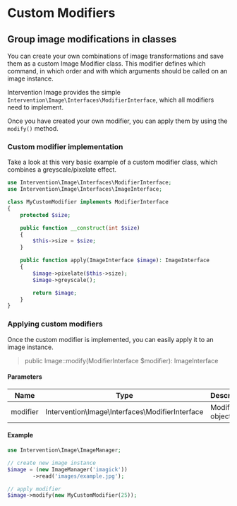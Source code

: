 # Custom Modifiers
## Group image modifications in classes

You can create your own combinations of image transformations and save them as a custom Image Modifier class.  This modifier defines which command, in which order and with which arguments should be called on an image instance.

Intervention Image provides the simple `Intervention\Image\Interfaces\ModifierInterface`, which all modifiers need to implement.

Once you have created your own modifier, you can apply them by using the `modify()` method.


### Custom modifier implementation

Take a look at this very basic example of a custom modifier class, which combines a greyscale/pixelate effect.

```php
use Intervention\Image\Interfaces\ModifierInterface;
use Intervention\Image\Interfaces\ImageInterface;

class MyCustomModifier implements ModifierInterface
{
    protected $size;

    public function __construct(int $size)
    {
        $this->size = $size;
    }

    public function apply(ImageInterface $image): ImageInterface
    {
        $image->pixelate($this->size);
        $image->greyscale();

        return $image;
    }
}
```

### Applying custom modifiers

Once the custom modifier is implemented, you can easily apply it to an image instance.

> public Image::modify(ModifierInterface $modifier): ImageInterface

#### Parameters

| Name | Type | Description |
| - | - | - |
| modifier | Intervention\Image\Interfaces\ModifierInterface | Modifier object  |

#### Example

```php
use Intervention\Image\ImageManager;

// create new image instance
$image = (new ImageManager('imagick'))
        ->read('images/example.jpg');

// apply modifier
$image->modify(new MyCustomModifier(25));
```
